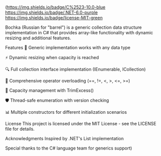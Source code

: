 (https://img.shields.io/badge/C%2523-10.0-blue
https://img.shields.io/badge/.NET-6.0-purple
https://img.shields.io/badge/license-MIT-green

Bochka (Russian for "barrel") is a generic collection data structure implementation in C# that provides array-like functionality with dynamic resizing and additional features.

Features
🧩 Generic implementation works with any data type

⚡ Dynamic resizing when capacity is reached

🔍 Full collection interface implementation (IEnumerable<T>, ICollection<T>)

🔄 Comprehensive operator overloading (==, !=, <, >, <=, >=)

📏 Capacity management with TrimExcess()

🛡️ Thread-safe enumeration with version checking

📊 Multiple constructors for different initialization scenarios

License
This project is licensed under the MIT License - see the LICENSE file for details.

Acknowledgments
Inspired by .NET's List<T> implementation

Special thanks to the C# language team for generics support)
